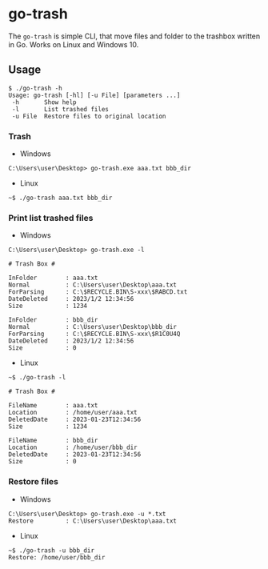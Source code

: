 # go-trash
The `go-trash` is simple CLI, that move files and folder to the trashbox written in Go.
Works on Linux and Windows 10.

## Usage
```
$ ./go-trash -h
Usage: go-trash [-hl] [-u File] [parameters ...]
 -h       Show help
 -l       List trashed files
 -u File  Restore files to original location
```

### Trash
* Windows
```
C:\Users\user\Desktop> go-trash.exe aaa.txt bbb_dir
```

* Linux
```
~$ ./go-trash aaa.txt bbb_dir
```

### Print list trashed files
* Windows
```
C:\Users\user\Desktop> go-trash.exe -l

# Trash Box #

InFolder        : aaa.txt
Normal          : C:\Users\user\Desktop\aaa.txt
ForParsing      : C:\$RECYCLE.BIN\S-xxx\$RABCD.txt
DateDeleted     : 2023/1/2 12:34:56
Size            : 1234

InFolder        : bbb_dir
Normal          : C:\Users\user\Desktop\bbb_dir
ForParsing      : C:\$RECYCLE.BIN\S-xxx\$R1C0U4Q
DateDeleted     : 2023/1/2 12:34:56
Size            : 0
```

* Linux
```
~$ ./go-trash -l

# Trash Box #

FileName        : aaa.txt
Location        : /home/user/aaa.txt
DeletedDate     : 2023-01-23T12:34:56
Size            : 1234

FileName        : bbb_dir
Location        : /home/user/bbb_dir
DeletedDate     : 2023-01-23T12:34:56
Size            : 0
```


### Restore files
* Windows
```
C:\Users\user\Desktop> go-trash.exe -u *.txt
Restore         : C:\Users\user\Desktop\aaa.txt
```

* Linux
```
~$ ./go-trash -u bbb_dir
Restore: /home/user/bbb_dir
```